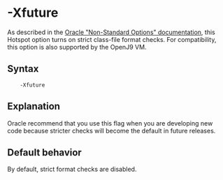 <!--
* Copyright (c) 2017, 2018 IBM Corp. and others
*
* This program and the accompanying materials are made
* available under the terms of the Eclipse Public License 2.0
* which accompanies this distribution and is available at
* https://www.eclipse.org/legal/epl-2.0/ or the Apache
* License, Version 2.0 which accompanies this distribution and
* is available at https://www.apache.org/licenses/LICENSE-2.0.
*
* This Source Code may also be made available under the
* following Secondary Licenses when the conditions for such
* availability set forth in the Eclipse Public License, v. 2.0
* are satisfied: GNU General Public License, version 2 with
* the GNU Classpath Exception [1] and GNU General Public
* License, version 2 with the OpenJDK Assembly Exception [2].
*
* [1] https://www.gnu.org/software/classpath/license.html
* [2] http://openjdk.java.net/legal/assembly-exception.html
*
* SPDX-License-Identifier: EPL-2.0 OR Apache-2.0 OR GPL-2.0 WITH
* Classpath-exception-2.0 OR LicenseRef-GPL-2.0 WITH Assembly-exception
-->

# -Xfuture

As described in the <i class="fa fa-external-link" aria-hidden="true"></i> [Oracle "Non-Standard Options" documentation](https://docs.oracle.com/javase/8/docs/technotes/tools/unix/java.html#BABHDABI), this Hotspot option turns on strict class-file format checks. For compatibility, this option is also supported by the OpenJ9 VM.

## Syntax

        -Xfuture

## Explanation

Oracle recommend that you use this flag when you are developing new code because stricter checks will become the default in future releases.

## Default behavior

By default, strict format checks are disabled.


<!-- ==== END OF TOPIC ==== xfuture.md ==== -->
